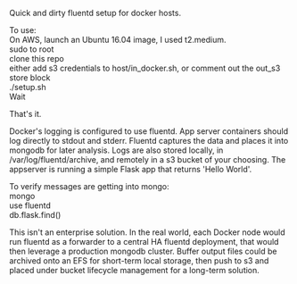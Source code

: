 Quick and dirty fluentd setup for docker hosts.  
  
To use:  
On AWS, launch an Ubuntu 16.04 image, I used t2.medium.  
sudo to root  
clone this repo  
either add s3 credentials to host/in_docker.sh, or comment out the out_s3 store block  
./setup.sh  
Wait  
  
That's it.  
  
Docker's logging is configured to use fluentd. App server containers should log directly to stdout and stderr. Fluentd captures the data and places it into mongodb for later analysis. Logs are also stored locally, in /var/log/fluentd/archive, and remotely in a s3 bucket of your choosing. The appserver is running a simple Flask app that returns 'Hello World'.  
  
To verify messages are getting into mongo:  
mongo  
use fluentd  
db.flask.find()  
  
This isn't an enterprise solution. In the real world, each Docker node would run fluentd as a forwarder to a central HA fluentd deployment, that would then leverage a production mongodb cluster. Buffer output files could be archived onto an EFS for short-term local storage, then push to s3 and placed under bucket lifecycle management for a long-term solution.  
